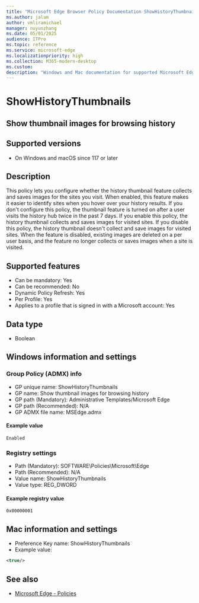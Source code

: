 ```yaml
---
title: "Microsoft Edge Browser Policy Documentation ShowHistoryThumbnails"
ms.author: jalam
author: vmliramichael
manager: nuyunzhang
ms.date: 05/01/2025
audience: ITPro
ms.topic: reference
ms.service: microsoft-edge
ms.localizationpriority: high
ms.collection: M365-modern-desktop
ms.custom:
description: "Windows and Mac documentation for supported Microsoft Edge Browser policy: Show thumbnail images for browsing history"
---
```


<!--THIS FILE IS AUTOMATICALLY GENERATED. MANUAL CHANGES WILL BE OVERWRITTEN.-->
<!--Please contact the Microsoft Edge Manageability team with any questions.-->

# ShowHistoryThumbnails

## Show thumbnail images for browsing history


## Supported versions

- On Windows and macOS since 117 or later

## Description

This policy lets you configure whether the history thumbnail feature collects and saves images for the sites you visit.  When enabled, this feature makes it easier to identify sites when you hover over your history results.
If you don't configure this policy, the thumbnail feature is turned on after a user visits the history hub twice in the past 7 days.
If you enable this policy, the history thumbnail collects and saves images for visited sites.
If you disable this policy, the history thumbnail doesn't collect and save images for visited sites.
When the feature is disabled, existing images are deleted on a per user basis, and the feature no longer collects or saves images when a site is visited.

## Supported features

- Can be mandatory: Yes
- Can be recommended: No
- Dynamic Policy Refresh: Yes
- Per Profile: Yes
- Applies to a profile that is signed in with a Microsoft account: Yes

## Data type

- Boolean

## Windows information and settings

### Group Policy (ADMX) info

- GP unique name: ShowHistoryThumbnails
- GP name: Show thumbnail images for browsing history
- GP path (Mandatory): Administrative Templates/Microsoft Edge
- GP path (Recommended): N/A
- GP ADMX file name: MSEdge.admx

#### Example value

```
Enabled
```

### Registry settings

- Path (Mandatory): SOFTWARE\Policies\Microsoft\Edge
- Path (Recommended): N/A
- Value name: ShowHistoryThumbnails
- Value type: REG_DWORD

#### Example registry value

```
0x00000001
```


## Mac information and settings

- Preference Key name: ShowHistoryThumbnails
- Example value:

```xml
<true/>
```

## See also
- [Microsoft Edge - Policies](../microsoft-edge-policies.md)
